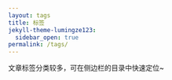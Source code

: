 ```yaml
---
layout: tags
title: 标签
jekyll-theme-lumingze123:
  sidebar_open: true
permalink: /tags/
---
```


文章标签分类较多，可在侧边栏的目录中快速定位~
